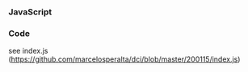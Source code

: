 ### JavaScript

### Code

see index.js (https://github.com/marcelosperalta/dci/blob/master/200115/index.js)